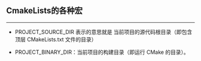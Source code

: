 ## CmakeLists的各种宏

---

- PROJECT_SOURCE_DIR
表示的意思就是 当前项目的源代码根目录（即包含顶层 CMakeLists.txt 文件的目录）

- PROJECT_BINARY_DIR：当前项目的构建目录（即运行 CMake 的目录）。
